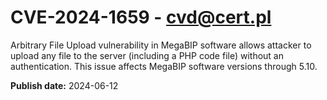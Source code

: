 # CVE-2024-1659 - cvd@cert.pl

Arbitrary File Upload vulnerability in MegaBIP software allows attacker to upload any file to the server (including a PHP code file) without an authentication. This issue affects MegaBIP software versions through 5.10.

**Publish date:** 2024-06-12
